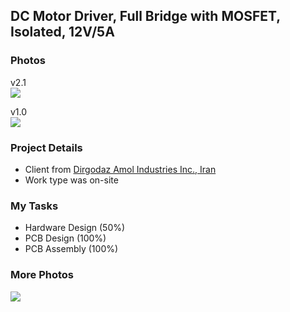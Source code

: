## DC Motor Driver, Full Bridge with MOSFET, Isolated, 12V/5A

### Photos
v2.1  
![](https://s32.picofile.com/file/8477842368/v2_1.jpg)

v1.0  
![](https://s32.picofile.com/file/8477842518/v1_0.jpg)

### Project Details
- Client from [Dirgodaz Amol Industries Inc., Iran](https://dirgodazamol.com/en/)  
- Work type was on-site  

### My Tasks
- Hardware Design (50%)
- PCB Design (100%)
- PCB Assembly (100%)

### More Photos
![](https://s32.picofile.com/file/8477842684/p1.jpg)

